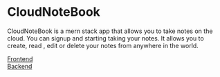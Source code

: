 # CloudNoteBook
CloudNoteBook is a mern stack app that allows you to take notes on the cloud. You can signup and starting taking your notes. It allows you to create, read , edit or delete your notes from anywhere in the world.

<a href="https://github.com/AbhishekGujjar17/CloudNoteBook-frontend" target="_blank">Frontend</a>
<br>
<a href="https://github.com/AbhishekGujjar17/CloudNoteBook-Backend" target="_blank">Backend</a>
